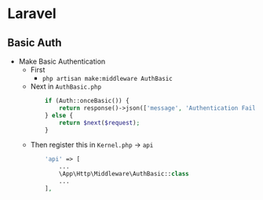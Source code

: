 # Laravel
## Basic Auth
- Make Basic Authentication
    - First
        - `php artisan make:middleware AuthBasic`
    - Next in `AuthBasic.php`
        ~~~php
            if (Auth::onceBasic()) {
                return response()->json(['message', 'Authentication Failed'], 401);
            } else {
                return $next($request);
            }
        ~~~
    - Then register this in `Kernel.php` -> `api`
        ~~~php
            'api' => [
                ...
                \App\Http\Middleware\AuthBasic::class
                ...
            ],
        ~~~